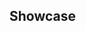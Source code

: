 ## Showcase

<section data-test-percy data-section="showcase">
  <Hds::ButtonSet>
    <Hds::Button @text="Submit" type="submit" />
    <Hds::Button @text="Cancel" @color="secondary" @href="https://hashicorp.com" />
  </Hds::ButtonSet>
</section>
